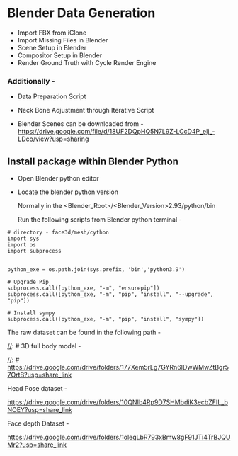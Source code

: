 # Blender Data Generation
* Import FBX from iClone
* Import Missing Files in Blender
* Scene Setup in Blender
* Compositor Setup in Blender
* Render Ground Truth with Cycle Render Engine

###  Additionally - #
* Data Preparation Script
* Neck Bone Adjustment through Iterative Script

* Blender Scenes can be downloaded from - 
https://drive.google.com/file/d/18UF2DQpHQ5N7L9Z-LCcD4P_elj_-LDco/view?usp=sharing


## Install package within Blender Python

* Open Blender python editor
* Locate the blender python version 
  
  Normally in the <Blender_Root>/<Blender_Version>2.93/python/bin
  
  Run the following scripts from Blender python terminal - 

```shell
# directory - face3d/mesh/cython
import sys 
import os 
import subprocess 
  

python_exe = os.path.join(sys.prefix, 'bin','python3.9')

# Upgrade Pip
subprocess.call([python_exe, "-m", "ensurepip"]) 
subprocess.call([python_exe, "-m", "pip", "install", "--upgrade", "pip"]) 

# Install sympy
subprocess.call([python_exe, "-m", "pip", "install", "sympy"]) 

```

The raw dataset can be found in the following path - 

[//]:  # 3D full body model -

[//]:  # https://drive.google.com/drive/folders/177Xem5rLg7GYRn6IDwWMwZtBgr57OrtB?usp=share_link

Head Pose dataset - 

https://drive.google.com/drive/folders/10QNIb4Rp9D7SHMbdiK3ecbZFIL_bNOEY?usp=share_link

Face depth Dataset - 

https://drive.google.com/drive/folders/1oleqLbR793xBmw8gF91JTi4TrBJQUMr2?usp=share_link


[//]: # (## Dataset)

[//]: # (We have released the dataset for the 3D models - )

[//]: # ()
[//]: # (https://ieee-dataport.org/documents/c3i-synthetic-human-dataset)

[//]: # (## Citation)

[//]: # (If you find our work useful to your research, please consider citing:)

[//]: # (```)

[//]: # (@data{f6zx-bf29-22,)

[//]: # (doi = {10.21227/f6zx-bf29},)

[//]: # (url = {https://dx.doi.org/10.21227/f6zx-bf29},)

[//]: # (author = {Basak, Shubhajit and Khan, Faisal and Javidnia, Hossein and McDonnell, Rachel and Schukat, Michael and Corcoran, Peter},)

[//]: # (publisher = {IEEE Dataport},)

[//]: # (title = {C3I SYNTHETIC HUMAN DATASET},)

[//]: # (year = {2022} })

[//]: # ()
[//]: # (```)
